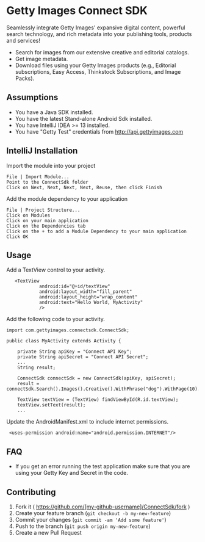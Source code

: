# Getty Images Connect SDK 

Seamlessly integrate Getty Images' expansive digital content, powerful search technology, and rich metadata into your publishing tools, products and services!

- Search for images from our extensive creative and editorial catalogs.
- Get image metadata.
- Download files using your Getty Images products (e.g., Editorial subscriptions, Easy Access, Thinkstock Subscriptions, and Image Packs).

## Assumptions
* You have a Java SDK installed.
* You have the latest Stand-alone Android Sdk installed.
* You have IntelliJ IDEA >= 13 installed.
* You have "Getty Test" credentials from http://api.gettyimages.com

## IntelliJ Installation
Import the module into your project
```
File | Import Module...
Point to the ConnectSdk folder
Click on Next, Next, Next, Next, Reuse, then click Finish
```
Add the module dependency to your application
````
File | Project Structure...
Click on Modules
Click on your main application
Click on the Dependencies tab
Click on the + to add a Module Dependency to your main application
Click OK
````

## Usage
Add a TextView control to your activity.
```
   <TextView
            android:id="@+id/textView"
            android:layout_width="fill_parent"
            android:layout_height="wrap_content"
            android:text="Hello World, MyActivity"
            />
```
Add the following code to your activity.
```
import com.gettyimages.connectsdk.ConnectSdk;

public class MyActivity extends Activity {

    private String apiKey = "Connect API Key";
    private String apiSecret = "Connect API Secret";
	...
    String result;

	ConnectSdk connectSdk = new ConnectSdk(apiKey, apiSecret);
	result = connectSdk.Search().Images().Creative().WithPhrase("dog").WithPage(10).ExecuteAsync();
	
	TextView textView = (TextView) findViewById(R.id.textView);
    textView.setText(result);
	...
```
Update the AndroidManifest.xml to include internet permissions.
```
 <uses-permission android:name="android.permission.INTERNET"/>
```

## FAQ
* If you get an error running the test application make sure that you are using your Getty Key and Secret in the code.
## Contributing

1. Fork it ( https://github.com/[my-github-username]/ConnectSdk/fork )
2. Create your feature branch (`git checkout -b my-new-feature`)
3. Commit your changes (`git commit -am 'Add some feature'`)
4. Push to the branch (`git push origin my-new-feature`)
5. Create a new Pull Request
